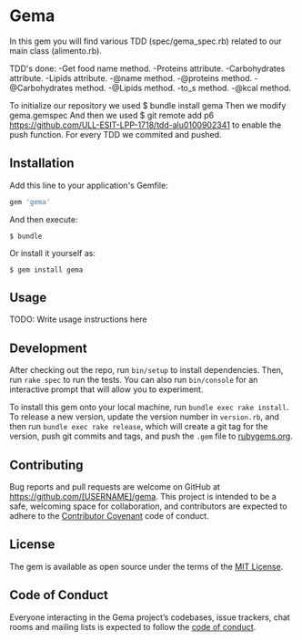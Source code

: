 # Gema

In this gem you will find various TDD (spec/gema_spec.rb) related to our main class (alimento.rb).

TDD's done:
    -Get food name method.
    -Proteins attribute.
    -Carbohydrates attribute.
    -Lipids attribute.
    -@name method.
    -@proteins method.
    -@Carbohydrates method.
    -@Lipids method.
    -to_s method.
    -@kcal method.
    
 To initialize our repository we used $ bundle install gema
 Then we modify gema.gemspec
 And then we used $ git remote add p6 https://github.com/ULL-ESIT-LPP-1718/tdd-alu0100902341
 to enable the push function.
 For every TDD we commited and pushed.

## Installation

Add this line to your application's Gemfile:

```ruby
gem 'gema'
```

And then execute:

    $ bundle

Or install it yourself as:

    $ gem install gema

## Usage

TODO: Write usage instructions here

## Development

After checking out the repo, run `bin/setup` to install dependencies. Then, run `rake spec` to run the tests. You can also run `bin/console` for an interactive prompt that will allow you to experiment.

To install this gem onto your local machine, run `bundle exec rake install`. To release a new version, update the version number in `version.rb`, and then run `bundle exec rake release`, which will create a git tag for the version, push git commits and tags, and push the `.gem` file to [rubygems.org](https://rubygems.org).

## Contributing

Bug reports and pull requests are welcome on GitHub at https://github.com/[USERNAME]/gema. This project is intended to be a safe, welcoming space for collaboration, and contributors are expected to adhere to the [Contributor Covenant](http://contributor-covenant.org) code of conduct.

## License

The gem is available as open source under the terms of the [MIT License](http://opensource.org/licenses/MIT).

## Code of Conduct

Everyone interacting in the Gema project’s codebases, issue trackers, chat rooms and mailing lists is expected to follow the [code of conduct](https://github.com/[USERNAME]/gema/blob/master/CODE_OF_CONDUCT.md).
